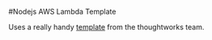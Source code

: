 #Nodejs AWS Lambda Template

Uses a really handy [template](https://github.com/ThoughtWorksStudios/node-aws-lambda) from the thoughtworks team.